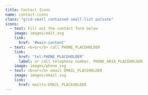 ```yaml
---
title: Contact Icons
name: contact-icons
class: "grid-small contained small-list pulsate"
icons:
  - text: Fill out the contact form below
    image: images/edit.svg
    link:
      href: '#main-content'
  - text: <b>or</b> call PHONE_PLACEHOLDER
    link:
      href: "tel:PHONE_PLACEHOLDER"
      label: or call telephone number, PHONE_ARIA_PLACEHOLDER
    image: images/phone.svg
  - text: <b>or</b> email EMAIL_PLACEHOLDER
    image: images/email.svg
    link:
      href: mailto:EMAIL_PLACEHOLDER
---
```

